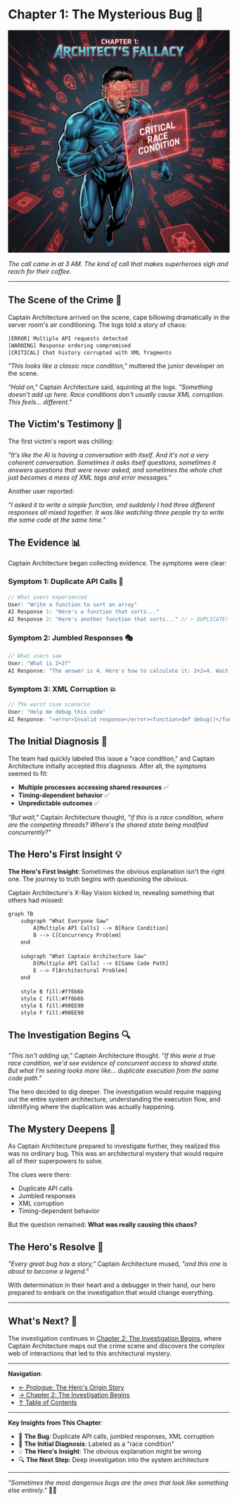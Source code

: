 # Chapter 1: The Mysterious Bug 🐛

![The Mysterious Bug](../images/covers/part1-cover.png)

_The call came in at 3 AM. The kind of call that makes superheroes sigh and reach for their coffee._

---

## The Scene of the Crime 🚨

Captain Architecture arrived on the scene, cape billowing dramatically in the server room's air conditioning. The logs told a story of chaos:

```
[ERROR] Multiple API requests detected
[WARNING] Response ordering compromised
[CRITICAL] Chat history corrupted with XML fragments
```

_"This looks like a classic race condition,"_ muttered the junior developer on the scene.

_"Hold on,"_ Captain Architecture said, squinting at the logs. _"Something doesn't add up here. Race conditions don't usually cause XML corruption. This feels... different."_

## The Victim's Testimony 👥

The first victim's report was chilling:

_"It's like the AI is having a conversation with itself. And it's not a very coherent conversation. Sometimes it asks itself questions, sometimes it answers questions that were never asked, and sometimes the whole chat just becomes a mess of XML tags and error messages."_

Another user reported:

_"I asked it to write a simple function, and suddenly I had three different responses all mixed together. It was like watching three people try to write the same code at the same time."_

## The Evidence 📊

Captain Architecture began collecting evidence. The symptoms were clear:

### **Symptom 1: Duplicate API Calls** 🔄

```typescript
// What users experienced
User: "Write a function to sort an array"
AI Response 1: "Here's a function that sorts..."
AI Response 2: "Here's another function that sorts..." // ← DUPLICATE!
```

### **Symptom 2: Jumbled Responses** 🎭

```typescript
// What users saw
User: "What is 2+2?"
AI Response: "The answer is 4. Here's how to calculate it: 2+2=4. Wait, let me think about this differently. Actually, 2+2 equals 4."
```

### **Symptom 3: XML Corruption** 💥

```typescript
// The worst case scenario
User: "Help me debug this code"
AI Response: "<error>Invalid response</error><function>def debug()</function><error>Response corrupted</error>"
```

## The Initial Diagnosis 🤔

The team had quickly labeled this issue a "race condition," and Captain Architecture initially accepted this diagnosis. After all, the symptoms seemed to fit:

- **Multiple processes accessing shared resources** ✅
- **Timing-dependent behavior** ✅
- **Unpredictable outcomes** ✅

_"But wait,"_ Captain Architecture thought, _"if this is a race condition, where are the competing threads? Where's the shared state being modified concurrently?"_

## The Hero's First Insight 💡

**The Hero's First Insight**: Sometimes the obvious explanation isn't the right one. The journey to truth begins with questioning the obvious.

Captain Architecture's X-Ray Vision kicked in, revealing something that others had missed:

```mermaid
graph TB
    subgraph "What Everyone Saw"
        A[Multiple API Calls] --> B[Race Condition]
        B --> C[Concurrency Problem]
    end

    subgraph "What Captain Architecture Saw"
        D[Multiple API Calls] --> E[Same Code Path]
        E --> F[Architectural Problem]
    end

    style B fill:#ff6b6b
    style C fill:#ff6b6b
    style E fill:#90EE90
    style F fill:#90EE90
```

## The Investigation Begins 🔍

_"This isn't adding up,"_ Captain Architecture thought. _"If this were a true race condition, we'd see evidence of concurrent access to shared state. But what I'm seeing looks more like... duplicate execution from the same code path."_

The hero decided to dig deeper. The investigation would require mapping out the entire system architecture, understanding the execution flow, and identifying where the duplication was actually happening.

## The Mystery Deepens 🌊

As Captain Architecture prepared to investigate further, they realized this was no ordinary bug. This was an architectural mystery that would require all of their superpowers to solve.

The clues were there:

- Duplicate API calls
- Jumbled responses
- XML corruption
- Timing-dependent behavior

But the question remained: **What was really causing this chaos?**

## The Hero's Resolve 💪

_"Every great bug has a story,"_ Captain Architecture mused, _"and this one is about to become a legend."_

With determination in their heart and a debugger in their hand, our hero prepared to embark on the investigation that would change everything.

---

## What's Next? 🔮

The investigation continues in [Chapter 2: The Investigation Begins](part2/chapter2.md), where Captain Architecture maps out the crime scene and discovers the complex web of interactions that led to this architectural mystery.

---

**Navigation**:

- [← Prologue: The Hero's Origin Story](prologue.md)
- [→ Chapter 2: The Investigation Begins](part1/chapter2.md)
- [↑ Table of Contents](README.md)

---

**Key Insights from This Chapter**:

- 🐛 **The Bug**: Duplicate API calls, jumbled responses, XML corruption
- 🤔 **The Initial Diagnosis**: Labeled as a "race condition"
- 💡 **The Hero's Insight**: The obvious explanation might be wrong
- 🔍 **The Next Step**: Deep investigation into the system architecture

---

_"Sometimes the most dangerous bugs are the ones that look like something else entirely."_ 🦸‍♂️

